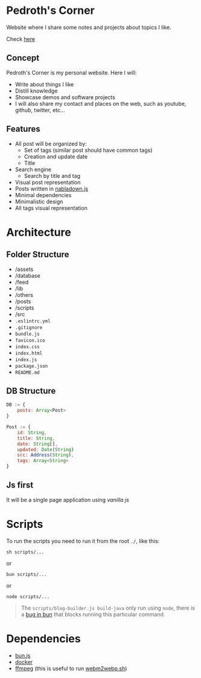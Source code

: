 # Pedroth's Corner

Website where I share some notes and projects about topics I like.

Check [here](https://pedroth.github.io/)

## Concept

Pedroth's Corner is my personal website. Here I will:

- Write about things I like
- Distill knowledge
- Showcase demos and software projects
- I will also share my contact and places on the web, such as youtube, github, twitter, etc...

## Features

- All post will be organized by:
  - Set of tags (similar post should have common tags)
  - Creation and update date
  - Title
- Search engine
  - Search by title and tag
- Visual post representation
- Posts written in [nabladown.js](https://github.com/pedroth/nabladown.js)
- Minimal dependencies
- Minimalistic design
- All tags visual representation

# Architecture

## Folder Structure
- /assets
- /database
- /feed
- /lib
- /others
- /posts
- /scripts
- /src
- `.eslintrc.yml`
- `.gitignore`
- `bundle.js`
- `favicon.ico`
- `index.css`
- `index.html`
- `index.js`
- `package.json`
- `README.md`

## DB Structure

```javascript
DB := {
    posts: Array<Post>
}

Post := {
	id: String,
	title: String,
	date: String[],
    updated: Date(String)
	src: Address(String),
	tags: Array<String>
}
```

## Js first

It will be a single page application using _vanilla js_

# Scripts

To run the scripts you need to run it from the root `./`, like this:

`sh scripts/...`

or 

`bun scripts/...`

or

`node scripts/...`

> The `scripts/blog-builder.js build-java` only run using `node`, there is a [bug in bun](https://github.com/oven-sh/bun/issues/6992) that blocks running this particular command.

# Dependencies

- [bun.js](https://bun.sh/) 
- [docker](https://www.docker.com/)
- [ffmpeg](https://www.ffmpeg.org/) (this is useful to run [webm2webp.sh](./scripts/webm2webp.sh))